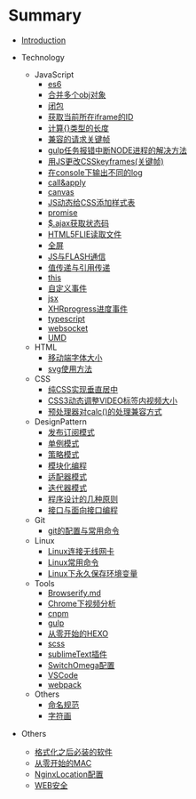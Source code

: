 # Summary

- [Introduction](README.md)

- Technology
  - JavaScript
    - [es6](es6.md)
    - [合并多个obj对象]($.extend.md)
    - [闭包](闭包.md)
    - [获取当前所在iframe的ID](获取当前的ID.md)
    - [计算{}类型的长度](计算obj类型的length.md)
    - [兼容的请求关键帧](兼容的请求关键帧.md)
    - [gulp任务报错中断NODE进程的解决方法](解决gulp任务报错跳出的问题.md)
    - [用JS更改CSSkeyframes(关键帧)](用JS更改CSSkeyframes.md)
    - [在console下输出不同的log](在控制台输出不一样的log.md)
    - [call&apply](call&apply.md)
    - [canvas](canvas学习.md)
    - [JS动态给CSS添加样式表](CSS动态添加样式表.md)
    - [promise](ES6promiseAPI.md)
    - [$.ajax获取状态码](jqueryAjax获取状态码.md)
    - [HTML5FLIE读取文件](HTML5FLIE读取文件.md)
    - [全屏](JS全屏.md)
    - [JS与FLASH通信](JS与FLASH通信.md)
    - [值传递与引用传递](JS中的值传递和引用传递.md)
    - [this](JS中的值传递和引用传递.md)
    - [自定义事件](JS自定义事件(以jquery为例).md)
    - [jsx](jsx学习笔记.md)
    - [XHRprogress进度事件](progress进度事件.md)
    - [typescript](typescript学习笔记.md)
    - [websocket](websocket.md)
    - [UMD](UMD.md)
  - HTML
    - [移动端字体大小](移动端字体以及页面大小比例问题.md)
    - [svg使用方法](svg使用方式.md)
  - CSS
    - [纯CSS实现垂直居中](垂直居中.md)
    - [CSS3动态调整VIDEO标签内视频大小](CSS3调整video大小.md)
    - [预处理器对calc()的处理兼容方式](预处理器对calc()智障解析的解决方案.md)
  - DesignPattern
    - [发布订阅模式](设计模式-发布订阅模式.md)
    - [单例模式](JS单例模式.md)
    - [策略模式](JS策略模式.md)
    - [模块化编程](JS模块化编程.md)
    - [适配器模式](适配器模式.md)
    - [迭代器模式](迭代器模式.md)
    - [程序设计的几种原则](程序设计的几种原则.md)
    - [接口与面向接口编程](接口和面向接口编程.md)
  - Git
    - [git的配置与常用命令](git初始环境配置与常用命令.md)
  - Linux
    - [Linux连接无线网卡](LINUX连接无线网卡.md)
    - [Linux常用命令](Linux系统常用命令.md)
    - [Linux下永久保存环境变量](Linux系统下永久保存变量.md)
  - Tools
    - [Browserify.md](Browserify.md)
    - [Chrome下视频分析](chrome浏览器下分析视频.md)
    - [cnpm](cnpm.md)
    - [gulp](gulp学习笔记.md)
    - [从零开始的HEXO](hexo.md)
    - [scss](scss.md)
    - [sublimeText插件](sublimetext插件.md)
    - [SwitchOmega配置](SwitchyOmega配置.md)
    - [VSCode](VSCode.md)
    - [webpack](webpack配置.md)
  - Others
    - [命名规范](命名规范.md)
    - [字符画](字符画.md)
- Others
  - [格式化之后必装的软件](格式化之后必装的几个软件.md)
  - [从零开始的MAC](mac初体验.md)
  - [NginxLocation配置](NginxLocation配置.md)
  - [WEB安全](Web安全.md)
